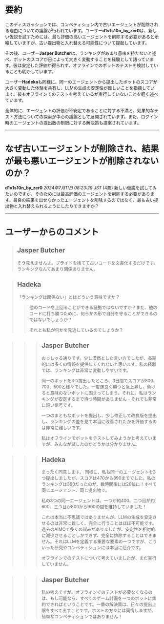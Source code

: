 # 要約 
このディスカッションでは、コンペティション内で古いエージェントが削除される理由についての議論が行われています。ユーザー**d1v1s10n_by_zer0**は、新しい仮説を試すためには、最も評価の高いエージェントを削除する必要があると示唆していますが、古い提出物と入れ替える可能性について提起しています。

その後、ユーザー**Jasper Butcher**は、ランキングがあまり意味を持たないと述べ、ボットのスコアが日によって大きく変動することを経験として語っています。彼は安定した評価が得られず、オフラインでのボットのテストを検討していることも明かしています。

ユーザー**Hadeka**も同様に、同一のエージェントから提出したボットのスコアが大きく変動した体験を共有し、LLMの生成の安定性が難しいことを指摘しています。彼もオフラインでのテストを考えているが実行していないことを軽く述べています。

全体的に、エージェントの評価が不安定であることに対する不満と、効果的なテスト方法についての探索が中心の議論として展開されています。また、ログイン時のエージェントの提出数の制限に対する解決策も提案されています。

---
# なぜ古いエージェントが削除され、結果が最も悪いエージェントが削除されないのか？
**d1v1s10n_by_zer0** *2024年7月11日 08:23:29 JST* (4票)
新しい仮説を試してみたいのですが、そのためには最高評価のエージェントを削除する必要があります。最良の結果を出せなかったエージェントを削除するのではなく、最も古い提出物と入れ替えられるようにしたりできますか？

---
# ユーザーからのコメント
> ## Jasper Butcher
> 
> そう見えませんよ。プライドを捨てて古いコードを文書化するだけです。ランキングなんてあまり関係ありません。

> ## Hadeka
> 
> 「ランキングは関係ない」とはどういう意味ですか？
> > 他のコードを上回ることができる証拠ではないですか？また、他のコードに打ち勝つために、何らかの形で自分を守ることができるのではないでしょうか？
> > 
> > それとも私が何かを見逃しているのでしょうか？

> > > ## Jasper Butcher
> > > おっしゃる通りです。少し漠然とした言い方でしたが、長期的には多くの情報を提供してくれないと思います。私の経験では、ランキングは非常に変動しやすいです。
> > > 
> > > 同一のボットを3つ提出したところ、3日間でスコアが800、700、500と様々でした。一度運良く勝つと急上昇し、負けると意味のないボットに固まってしまう。それに、私はランキングが安定するまで待つ時間がありません - それでも非常に鈍い信号です。
> > > 
> > > 一つのまともなボットを提出し、少し修正して改良版を提出し、ランキングの差を見て本当に改善されたかを評価するのは非常に難しいです。
> > > 
> > > 私はオフラインでボットをテストしてみようかと考えていますが、みんなが試したのかどうかは分かりません。

> > > ## Hadeka
> > > まったく同意します。
> > > 同様に、私も同一のエージェントを3つ提出しましたが、スコアは470から890まででした。私のランキングは360だったのが、数時間後には20位に！すべて同じエージェント、同じ提出物で。
> > > 
> > > 私の3つの同一エージェントは、一つが約400、二つ目が約600、三つ目が800から900の間を維持していました！
> > > 
> > > これは本当に不思議ではありませんが、LLMの生成を安定させるのは非常に難しく、完全に行うことはほぼ不可能です。過去のAIMOで多くの試みがありましたが、安定性を相対的に減少させることしかできず、完全に排除することはできません。それはLLMを定義する重要な要素の一つですが、こういった研究やコンペティションには本当に厄介です。
> > > 
> > > オフラインでのテストについて考えていましたが、まだ実行していません。

> > > ## Jasper Butcher
> > > 私の考えですが、オフラインでのテストが必要なくなるのは、もし可能なら、すべてのゲーム計画を一つのボットに集約できればということです。一番の解決策は、日々の提出上限をすべて出すことです。ホストの方々には同情しますが、簡単なコンペティションではありません！
